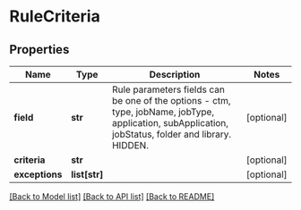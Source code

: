 # RuleCriteria

## Properties
Name | Type | Description | Notes
------------ | ------------- | ------------- | -------------
**field** | **str** | Rule parameters fields can be one of the options - ctm, type, jobName, jobType, application, subApplication, jobStatus, folder and library. HIDDEN. | [optional] 
**criteria** | **str** |  | [optional] 
**exceptions** | **list[str]** |  | [optional] 

[[Back to Model list]](../README.md#documentation-for-models) [[Back to API list]](../README.md#documentation-for-api-endpoints) [[Back to README]](../README.md)


